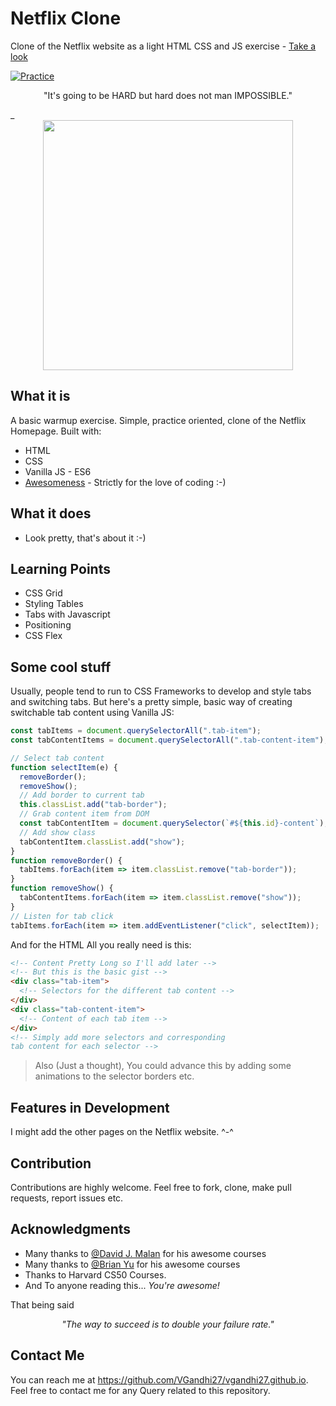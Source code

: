 # Netflix Clone

Clone of the Netflix website as a light HTML CSS and JS exercise - [Take a look](https://netflix-clone-56easfcm6-vgandhi27.vercel.app/)

[![Practice](https://img.shields.io/badge/Practice-HTML/CSS/JS-orange.svg)](https://netflix-clone-56easfcm6-vgandhi27.vercel.app/)

<p align="center">"It's going to be HARD but hard does not man IMPOSSIBLE."</p>_

<div align="center" style="text-align:center; margin:auto;">
<img align="center" src="https://media2.themorningcontext.com/media/posts_images/thibault-penin-AWOl7qqsffM-unsplash-1.jpg" width="400"/>
</div>

## What it is

A basic warmup exercise. Simple, practice oriented, clone of the Netflix Homepage. Built with:

- HTML
- CSS
- Vanilla JS - ES6
- [Awesomeness](https://www.wikihow.com/Love-Programming) - Strictly for the love of coding :-)

## What it does

- Look pretty, that's about it :-)

## Learning Points

- CSS Grid
- Styling Tables
- Tabs with Javascript
- Positioning
- CSS Flex

## Some cool stuff

Usually, people tend to run to CSS Frameworks to develop and style tabs and switching tabs. But here's a pretty simple, basic way of creating switchable tab content using Vanilla JS:

```javascript
const tabItems = document.querySelectorAll(".tab-item");
const tabContentItems = document.querySelectorAll(".tab-content-item");

// Select tab content
function selectItem(e) {
  removeBorder();
  removeShow();
  // Add border to current tab
  this.classList.add("tab-border");
  // Grab content item from DOM
  const tabContentItem = document.querySelector(`#${this.id}-content`);
  // Add show class
  tabContentItem.classList.add("show");
}
function removeBorder() {
  tabItems.forEach(item => item.classList.remove("tab-border"));
}
function removeShow() {
  tabContentItems.forEach(item => item.classList.remove("show"));
}
// Listen for tab click
tabItems.forEach(item => item.addEventListener("click", selectItem));
```

And for the HTML All you really need is this:

```html
<!-- Content Pretty Long so I'll add later -->
<!-- But this is the basic gist -->
<div class="tab-item">
  <!-- Selectors for the different tab content -->
</div>
<div class="tab-content-item">
  <!-- Content of each tab item -->
</div>
<!-- Simply add more selectors and corresponding 
tab content for each selector -->
```

> Also (Just a thought), You could advance this by adding some animations to the selector borders etc.

## Features in Development

I might add the other pages on the Netflix website. ^-^

## Contribution

Contributions are highly welcome. Feel free to fork, clone, make pull requests, report issues etc.

## Acknowledgments
- Many thanks to [@David J. Malan](https://github.com/dmalan) for his awesome courses 
- Many thanks to [@Brian Yu](https://github.com/brianyu28) for his awesome courses
- Thanks to Harvard CS50 Courses.
- And To anyone reading this... _You're awesome!_

That being said
_<p align="center">"The way to succeed is to double your failure rate."</p>_

## Contact Me

You can reach me at https://github.com/VGandhi27/vgandhi27.github.io. 
Feel free to contact me for any Query related to this repository.

